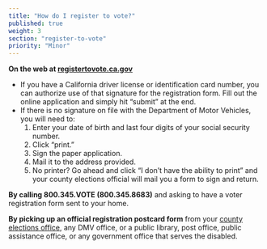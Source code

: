 ```yaml
---
title: "How do I register to vote?"
published: true
weight: 3
section: "register-to-vote"
priority: "Minor"
---
```



**On the web at [registertovote.ca.gov](http://registertovote.ca.gov//)**  
- If you have a California driver license or identification card number, you can authorize use of that signature for the registration form.  Fill out the online application and simply hit “submit” at the end.  
- If there is no signature on file with the Department of Motor Vehicles, you will need to:  
	1. Enter your date of birth and last four digits of your social security number.  
	2. Click “print.”  
	3. Sign the paper application.  
    4. Mail it to the address provided.  
    5. No printer? Go ahead and click “I don’t have the ability to print” and your county elections official will mail you a form to sign and return.  

**By calling 800.345.VOTE (800.345.8683)** and asking to have a voter registration form sent to your home.  

**By picking up an official registration postcard form** from your [county elections 	office](#section-election-office-contact), any DMV office, or a public library, post office, public assistance 	office, or any government office that serves the disabled.
